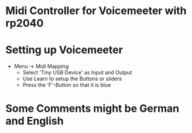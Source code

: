 # Midi Controller for Voicemeeter with rp2040


# Setting up Voicemeeter 

 - Menu -> Midi Mapping 
   - Select 'Tiny USB Device' as Input and Output 
   - Use Learn to setup the Buttons or sliders 
   - Press the 'F'-Button so that it is blue 





# Some Comments might be German and English